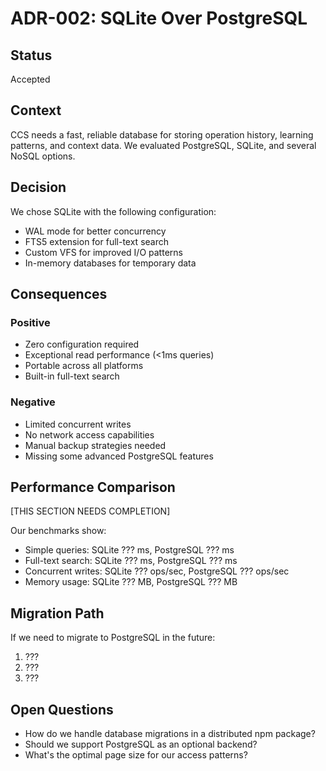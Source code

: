 # ADR-002: SQLite Over PostgreSQL

## Status
Accepted

## Context
CCS needs a fast, reliable database for storing operation history, learning patterns, and context data. We evaluated PostgreSQL, SQLite, and several NoSQL options.

## Decision
We chose SQLite with the following configuration:
- WAL mode for better concurrency
- FTS5 extension for full-text search
- Custom VFS for improved I/O patterns
- In-memory databases for temporary data

## Consequences

### Positive
- Zero configuration required
- Exceptional read performance (<1ms queries)
- Portable across all platforms
- Built-in full-text search

### Negative
- Limited concurrent writes
- No network access capabilities
- Manual backup strategies needed
- Missing some advanced PostgreSQL features

## Performance Comparison
[THIS SECTION NEEDS COMPLETION]

Our benchmarks show:
- Simple queries: SQLite ??? ms, PostgreSQL ??? ms
- Full-text search: SQLite ??? ms, PostgreSQL ??? ms
- Concurrent writes: SQLite ??? ops/sec, PostgreSQL ??? ops/sec
- Memory usage: SQLite ??? MB, PostgreSQL ??? MB

## Migration Path
If we need to migrate to PostgreSQL in the future:
1. ???
2. ???
3. ???

## Open Questions
- How do we handle database migrations in a distributed npm package?
- Should we support PostgreSQL as an optional backend?
- What's the optimal page size for our access patterns?